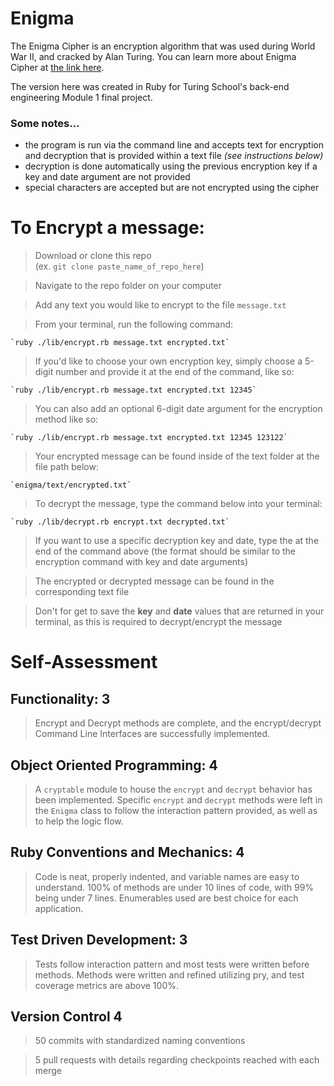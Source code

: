# Enigma
The Enigma Cipher is an encryption algorithm that was used during World War II, and cracked by Alan Turing. You can learn more about Enigma Cipher at [the link here](https://en.wikipedia.org/wiki/Enigma_machine#:~:text=The%20Enigma%20machine%20is%20a,branches%20of%20the%20German%20military).

The version here was created in Ruby for Turing School's back-end engineering Module 1 final project. 

### Some notes...
- the program is run via the command line and accepts text for encryption and decryption that is provided within a text file *(see instructions below)* 
- decryption is done automatically using the previous encryption key if a key and date argument are not provided
- special characters are accepted but are not encrypted using the cipher

# To Encrypt a message:  
> Download or clone this repo  
(ex. `git clone paste_name_of_repo_here`)  
  
> Navigate to the repo folder on your computer  
  
> Add any text you would like to encrypt to the file `message.txt`  
  
> From your terminal, run the following command: 

    `ruby ./lib/encrypt.rb message.txt encrypted.txt`  

> If you'd like to choose your own encryption key, simply choose a 5-digit number and provide it at the end of the command, like so: 

    `ruby ./lib/encrypt.rb message.txt encrypted.txt 12345` 

> You can also add an optional 6-digit date argument for the encryption method like so:

    `ruby ./lib/encrypt.rb message.txt encrypted.txt 12345 123122`  
        
> Your encrypted message can be found inside of the text folder at the file path below:

    `enigma/text/encrypted.txt`  
        
> To decrypt the message, type the command below into  your terminal:

    `ruby ./lib/decrypt.rb encrypt.txt decrypted.txt`  
      
> If you want to use a specific decryption key and date, type the at the end of the command above (the format should be similar to the encryption command with key and date arguments)  
    
> The encrypted or decrypted message can be found in the corresponding text file  
  
> Don't for get to save the **key** and **date** values that are returned in your terminal, as this is required to decrypt/encrypt the message
   
     
     
# Self-Assessment
## Functionality: 3
> Encrypt and Decrypt methods are complete, and the encrypt/decrypt Command Line Interfaces are successfully implemented.
## Object Oriented Programming: 4
> A `cryptable` module to house the `encrypt` and `decrypt` behavior has been implemented. Specific `encrypt` and `decrypt` methods were left in the `Enigma` class to follow the interaction pattern provided, as well as to help the logic flow.
## Ruby Conventions and Mechanics: 4
> Code is neat, properly indented, and variable names are easy to understand. 100% of methods are under 10 lines of code, with 99% being under 7 lines. Enumerables used are best choice for each application.
## Test Driven Development: 3
> Tests follow interaction pattern and most tests were written before methods. Methods were written and refined utilizing pry, and test coverage metrics are above 100%.
## Version Control 4
 > 50 commits with standardized naming conventions  
   
 > 5 pull requests with details regarding checkpoints reached with each merge